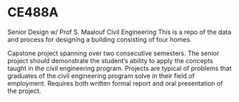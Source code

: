 # CE488A
Senior Design w/ Prof S. Maalouf Civil Engineering
This is a repo of the data and process for designing a building consisting of four homes.

Capstone project spanning over two consecutive semesters. The senior project should demonstrate the  student’s  ability  to  apply  the  concepts  taught  in  the  civil  engineering  program. Projects  are  typical  of  problems  that  graduates  of  the  civil  engineering  program solve  in  their  field  of  employment. Requires both written formal report and oral presentation of the project. 
